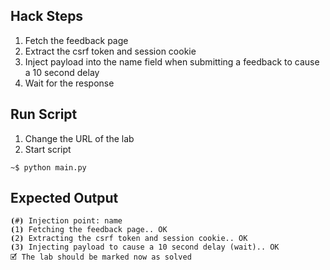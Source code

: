 ## Hack Steps

1. Fetch the feedback page
2. Extract the csrf token and session cookie
3. Inject payload into the name field when submitting a feedback to cause a 10 second delay
4. Wait for the response

## Run Script

1. Change the URL of the lab
2. Start script

```
~$ python main.py
```

## Expected Output

```
⦗#⦘ Injection point: name
⦗1⦘ Fetching the feedback page.. OK
⦗2⦘ Extracting the csrf token and session cookie.. OK
⦗3⦘ Injecting payload to cause a 10 second delay (wait).. OK
🗹 The lab should be marked now as solved
```
